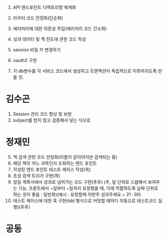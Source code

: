 1. API 엔드포인트 디렉토리명 체계화
2. 라우터 코드 안정화(단순화)
3. 에러처리에 대한 의존성 주입(에러처리 코드 간소화)
4. 성과 데이터 및 책 진도에 관한 코드 작성

6. session 비밀 키 변경하기
7. oauth2 구현
8. 각 db변수를 각 서비스 코드에서 생성하고 트랜젝션이 독립적으로 이루어지도록 만들 것.


# 김수곤
1. Session 관리 코드 향상 및 보완
2. subject를 받지 않고 검증해서 넣는 식으로 

# 정재민
5. 책 검색 관련 코드 안정화(이름이 같아야지만 검색되는 중)
8. 해당 책이 어느 과목인지 조회하는 엔드 포인트
1. 작성된 엔드 포인트 테스트 케이스 작성(목)
2. 초성 검색 트리거 구현(목)
3. 일일 계획서에서 성과로 넘어가는 코드 구현(추후) (주, 달 단위로 스왑해서 보여주는 기능. 프론트에서 ~일부터 ~일까지 요청했을 때, 이에 적합하도록 날짜 단위로 하는 것이 좋음 : 일반화)(예시 : 요청할때 이번주 성과주세요 ~ 21 -30)
4. 테스트 케이스에 대한 훅 구현(tdd 형식으로 커밋할 때마다 자동으로 테스트코드 실행)(추후)

# 공동

